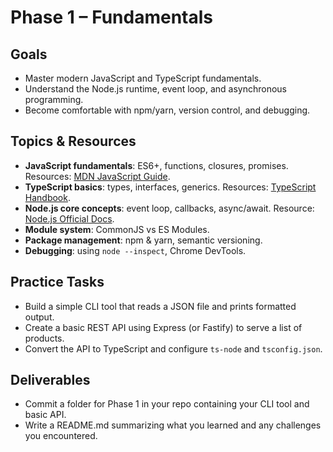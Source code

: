 # Phase 1 – Fundamentals

## Goals
- Master modern JavaScript and TypeScript fundamentals.
- Understand the Node.js runtime, event loop, and asynchronous programming.
- Become comfortable with npm/yarn, version control, and debugging.

## Topics & Resources
- **JavaScript fundamentals**: ES6+, functions, closures, promises. Resources: [MDN JavaScript Guide](https://developer.mozilla.org/en-US/docs/Web/JavaScript).
- **TypeScript basics**: types, interfaces, generics. Resources: [TypeScript Handbook](https://www.typescriptlang.org/docs/handbook/).
- **Node.js core concepts**: event loop, callbacks, async/await. Resource: [Node.js Official Docs](https://nodejs.org/en/docs).
- **Module system**: CommonJS vs ES Modules.
- **Package management**: npm & yarn, semantic versioning.
- **Debugging**: using `node --inspect`, Chrome DevTools.

## Practice Tasks
- Build a simple CLI tool that reads a JSON file and prints formatted output.
- Create a basic REST API using Express (or Fastify) to serve a list of products.
- Convert the API to TypeScript and configure `ts-node` and `tsconfig.json`.

## Deliverables
- Commit a folder for Phase 1 in your repo containing your CLI tool and basic API.
- Write a README.md summarizing what you learned and any challenges you encountered.

